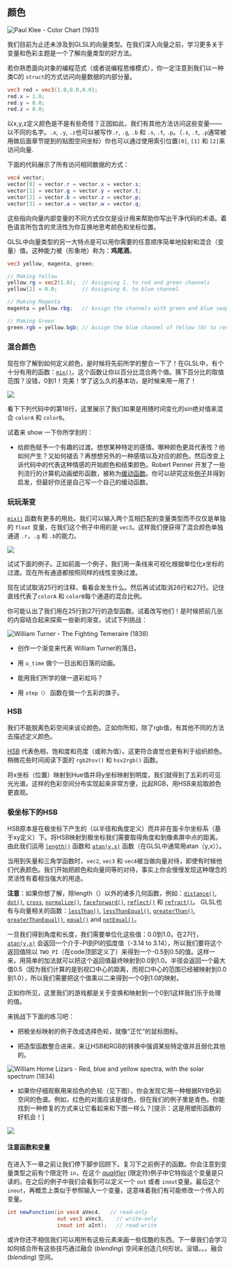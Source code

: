 ## 颜色

![Paul Klee - Color Chart (1931)](klee.jpg)

我们目前为止还未涉及到GLSL的向量类型。在我们深入向量之前，学习更多关于变量和色彩主题是一个了解向量类型的好方法。

若你熟悉面向对象的编程范式（或者说编程思维模式），你一定注意到我们以一种类C的 ```struct```的方式访问向量数据的内部分量。


```glsl
vec3 red = vec3(1.0,0.0,0.0);
red.x = 1.0;
red.y = 0.0;
red.z = 0.0;
```

以x,y,z定义颜色是不是有些奇怪？正因如此，我们有其他方法访问这些变量——以不同的名字。```.x```, ```.y```, ```.z```也可以被写作```.r```, ```.g```, ```.b``` 和 ```.s```, ```.t```, ```.p```。（```.s```, ```.t```, ```.p```通常被用做后面章节提到的贴图空间坐标）你也可以通过使用索引位置```[0]```, ```[1]``` 和 ```[2]```来访问向量.

下面的代码展示了所有访问相同数据的方式：

```glsl
vec4 vector;
vector[0] = vector.r = vector.x = vector.s;
vector[1] = vector.g = vector.y = vector.t;
vector[2] = vector.b = vector.z = vector.p;
vector[3] = vector.a = vector.w = vector.q;
```

这些指向向量内部变量的不同方式仅仅是设计用来帮助你写出干净代码的术语。着色语言所包含的灵活性为你互换地思考颜色和坐标位置。

GLSL中向量类型的另一大特点是可以用你需要的任意顺序简单地投射和混合（变量）值。这种能力被（形象地）称为：**鸡尾酒**。


```glsl
vec3 yellow, magenta, green;

// Making Yellow
yellow.rg = vec2(1.0);  // Assigning 1. to red and green channels
yellow[2] = 0.0;        // Assigning 0. to blue channel

// Making Magenta
magenta = yellow.rbg;   // Assign the channels with green and blue swapped

// Making Green
green.rgb = yellow.bgb; // Assign the blue channel of Yellow (0) to red and blue channels
```

### 混合颜色

现在你了解到如何定义颜色，是时候将先前所学的整合一下了！在GLSL中，有个十分有用的函数：[```mix()```](../glossary/?search=mix)，这个函数让你以百分比混合两个值。猜下百分比的取值范围？没错，0到1！完美！学了这么久的基本功，是时候来用一用了！

![](mix-f.jpg)

看下下列代码中的第18行，这里展示了我们如果是用随时间变化的sin绝对值来混合 ```colorA``` 和 ```colorB```。

<div class="codeAndCanvas" data="mix.frag"></div>

试着来 show 一下你所学到的：

* 给颜色赋予一个有趣的过渡。想想某种特定的感情。哪种颜色更具代表性？他如何产生？又如何褪去？再想想另外的一种感情以及对应的颜色。然后改变上诉代码中的代表这种情感的开始颜色和结束颜色。Robert Penner 开发了一些列流行的计算机动画塑形函数，被称为[缓动函数](http://easings.net/)。你可以研究这些[例子](../edit.php#06/easing.frag)并得到启发，但最好你还是自己写一个自己的缓动函数。


### 玩玩渐变

[```mix()```](../glossary/?search=mix) 函数有更多的用处。我们可以输入两个互相匹配的变量类型而不仅仅是单独的 ```float``` 变量，在我们这个例子中用的是 ```vec3```。这样我们便获得了混合颜色单独通道 ```.r```，```.g``` 和 ```.b```的能力。

![](mix-vec.jpg)

试试下面的例子。正如前面一个例子，我们用一条线来可视化根据单位化x坐标的过渡。现在所有通道都按照同样的线性变换过渡。


现在试试取消25行的注释，看看会发生什么。然后再试试取消26行和27行。记住直线代表了```colorA``` 和 ```colorB```每个通道的混合比例。

<div class="codeAndCanvas" data="gradient.frag"></div>


你可能认出了我们用在25行到27行的造型函数。试着改写他们！是时候把前几张的内容结合起来探索一些新的渐变。试试下列挑战：

![William Turner - The Fighting Temeraire (1838)](turner.jpg)

* 创作一个渐变来代表 William Turner的落日。

* 用 ```u_time``` 做个一日出和日落的动画。

* 能用我们所学的做一道彩虹吗？

* 用 ```step（）``` 函数在做一个五彩的旗子。

### HSB

我们不能脱离色彩空间来谈论颜色。正如你所知，除了rgb值，有其他不同的方法去描述定义颜色。

[HSB](http://en.wikipedia.org/wiki/HSL_and_HSV) 代表色相，饱和度和亮度（或称为值）。这更符合直觉也更有利于组织颜色。稍微花些时间阅读下面的 ```rgb2hsv()``` 和 ```hsv2rgb()``` 函数。

将x坐标（位置）映射到Hue值并将y坐标映射到明度，我们就得到了五彩的可见光光谱。这样的色彩空间分布实现起来非常方便，比起RGB，用HSB来拾取颜色更直观。

<div class="codeAndCanvas" data="hsb.frag"></div>

### 极坐标下的HSB

HSB原本是在极坐标下产生的（以半径和角度定义）而并非在笛卡尔坐标系（基于xy定义）下。将HSB映射到极坐标我们需要取得角度和到像素屏中点的距离。由此我们运用 [```length()```](../glossary/?search=length) 函数和 [```atan(y,x)```](../glossary/?search=atan) 函数（在GLSL中通常用atan（y,x））。

当用到矢量和三角学函数时，```vec2```, ```vec3``` 和 ```vec4```被当做向量对待，即使有时候他们代表颜色。我们开始把颜色和向量同等的对待，事实上你会慢慢发现这种理念的灵活性有着相当强大的用途。

**注意**：如果你想了解，除length（）以外的诸多几何函数，例如：[```distance()```](../glossary/?search=distance), [```dot()```](../glossary/?search=dot), [```cross```](../glossary/?search=cross), [```normalize()```](../glossary/?search=normalize), [```faceforward()```](../glossary/?search=faceforward), [```reflect()```](../glossary/?search=reflect) 和 [```refract()```](../glossary/?search=refract)。 GLSL也有与向量相关的函数：[```lessThan()```](../glossary/?search=lessThan), [```lessThanEqual()```](../glossary/?search=lessThanEqual), [```greaterThan()```](../glossary/?search=greaterThan), [```greaterThanEqual()```](../glossary/?search=greaterThanEqual), [```equal()```](../glossary/?search=equal) and [```notEqual()```](../glossary/?search=notEqual)。

一旦我们得到角度和长度，我们需要单位化这些值：0.0到1.0。在27行，[```atan(y,x)```](../glossary/?search=atan) 会返回一个介于-PI到PI的弧度值（-3.14 to 3.14），所以我们要将这个返回值除以 ```TWO_PI```（在code顶部定义了）来得到一个-0.5到0.5的值。这样一来，用简单的加法就可以把这个返回值最终映射到0.0到1.0。半径会返回一个最大值0.5（因为我们计算的是到视口中心的距离，而视口中心的范围已经被映射到0.0到1.0），所以我们需要把这个值乘以二来得到一个0到1.0的映射。

正如你所见，这里我们的游戏都是关于变换和映射到一个0到1这样我们乐于处理的值。

<div class="codeAndCanvas" data="hsb-colorwheel.frag"></div>

来挑战下下面的练习吧：

* 把极坐标映射的例子改成选择色轮，就像“正忙”的鼠标图标。

* 把造型函数整合进来，来让HSB和RGB的转换中强调某些特定值并且弱化其他的。

![William Home Lizars - Red, blue and yellow spectra, with the solar spectrum (1834)](spectrums.jpg)

* 如果你仔细观察用来拾色的色轮（见下图），你会发现它用一种根据RYB色彩空间的色谱。例如，红色的对面应该是绿色，但在我们的例子里是青色。你能找到一种修复的方式来让它看起来和下图一样么？[提示：这是用塑形函数的好机会！]

![](colorwheel.png)

#### 注意函数和变量

在进入下一章之前让我们停下脚步回顾下。复习下之前例子的函数。你会注意到变量类型之前有个限定符 ```in```，在这个 [*qualifier*](http://www.shaderific.com/glsl-qualifiers/#inputqualifier) (限定符)例子中它特指这个变量是只读的。在之后的例子中我们会看到可以定义一个 ```out``` 或者 ```inout```变量。最后这个 ```inout```，再概念上类似于参照输入一个变量，这意味着我们有可能修改一个传入的变量。

```glsl
int newFunction(in vec4 aVec4,   // read-only
                out vec3 aVec3,    // write-only
                inout int aInt);   // read-write
```


或许你还不相信我们可以用所有这些元素来画一些炫酷的东西。下一章我们会学习如何结合所有这些技巧通过融合 (*blending*) 空间来创造几何形状。没错。。。融合(*blending*) 空间。
